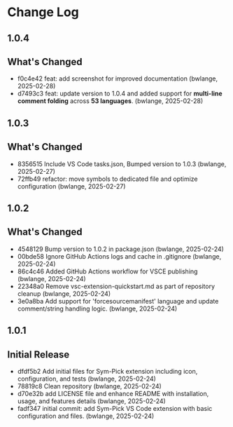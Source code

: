 # Change Log

## 1.0.4

## What's Changed

- f0c4e42 feat: add screenshot for improved documentation (bwlange, 2025-02-28)
- d7493c3 feat: update version to 1.0.4 and added support for **multi-line comment folding** across **53 languages**. (bwlange, 2025-02-28)

## 1.0.3

## What's Changed

- 8356515 Include VS Code tasks.json, Bumped version to 1.0.3 (bwlange, 2025-02-27)
- 72ffb49 refactor: move symbols to dedicated file and optimize configuration (bwlange, 2025-02-27)

## 1.0.2

## What's Changed

- 4548129 Bump version to 1.0.2 in package.json (bwlange, 2025-02-24)
- 00bde58 Ignore GitHub Actions logs and cache in .gitignore (bwlange, 2025-02-24)
- 86c4c46 Added GitHub Actions workflow for VSCE publishing (bwlange, 2025-02-24)
- 22348a0 Remove vsc-extension-quickstart.md as part of repository cleanup (bwlange, 2025-02-24)
- 3e0a8ba Add support for 'forcesourcemanifest' language and update comment/string handling logic. (bwlange, 2025-02-24)

## 1.0.1

## Initial Release

- dfdf5b2 Add initial files for Sym-Pick extension including icon, configuration, and tests (bwlange, 2025-02-24)
- 78819c8 Clean repository (bwlange, 2025-02-24)
- d70e32b add LICENSE file and enhance README with installation, usage, and features details (bwlange, 2025-02-24)
- fadf347 initial commit: add Sym-Pick VS Code extension with basic configuration and files. (bwlange, 2025-02-24)